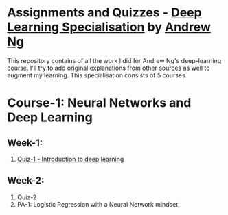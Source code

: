 # Assignments and Quizzes - [Deep Learning Specialisation](https://www.coursera.org/specializations/deep-learning) by [Andrew Ng](http://www.andrewng.org/)

This repository contains of all the work I did for Andrew Ng's deep-learning course. I'll try to add original explanations from other sources as well to augment my learning.
This specialisation consists of 5 courses. 

# Course-1: Neural Networks and Deep Learning

## Week-1:
1. [Quiz-1 - Introduction to deep learning](https://github.com/d-saikrishna/deeplearning.ai_Assignments/blob/master/Neural%20Networks%20and%20Deep%20Learning/Quiz-1%20_%20Introduction%20to%20deep%20learning.pdf)

## Week-2:
1. Quiz-2
2. PA-1: Logistic Regression with a Neural Network mindset
